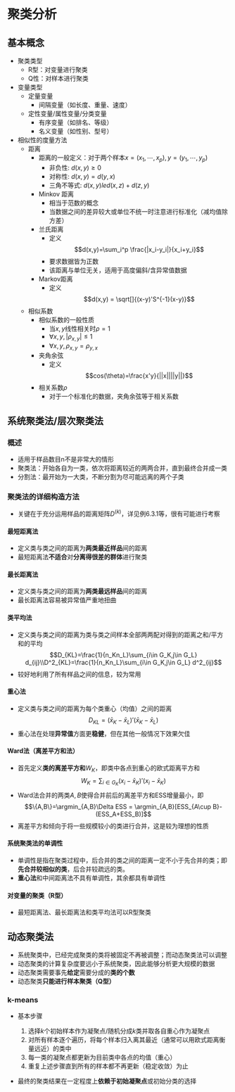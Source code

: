 # 聚类分析

## 基本概念

- 聚类类型
  - R型：对变量进行聚类
  - Q性：对样本进行聚类
- 变量类型
  - 定量变量
    - 间隔变量（如长度、重量、速度）
  - 定性变量/属性变量/分类变量
    - 有序变量（如排名、等级）
    - 名义变量（如性别、型号）
- 相似性的度量方法
  - 距离
    - 距离的一般定义：对于两个样本$x=(x_1,\cdots,x_p),y=(y_1,\cdots,y_p)$
      - 非负性: $d(x,y)\ge 0$
      - 对称性: $d(x,y) = d(y,x)$
      - 三角不等式: $d(x,y) le d(x,z)+d(z,y)$
    - Minkov 距离
      - 相当于范数的概念
      - 当数据之间的差异较大或单位不统一时注意进行标准化（减均值除方差）
    - 兰氏距离
      - 定义
      $$d(x,y)=\sum_i^p \frac{|x_i-y_i|}{x_i+y_i}$$
      - 要求数据皆为正数
      - 该距离与单位无关，适用于高度偏斜/含异常值数据
    - Markov距离
      - 定义
      $$d(x,y) = \sqrt[]{(x-y)'S^{-1}(x-y)}$$
  - 相似系数
    - 相似系数的一般性质
      - 当$x,y$线性相关时$\rho=1$
      - $\forall x,y, |\rho_{x,y}| \le 1$
      - $\forall x,y, \rho_{x,y} = \rho_{y,x}$
    - 夹角余弦
      - 定义
      $$cos(\theta)=\frac{x'y}{||x||||y||}$$
    - 相关系数$\rho$
      - 对于一个标准化的数据，夹角余弦等于相关系数

## 系统聚类法/层次聚类法

### 概述

- 适用于样品数目n不是非常大的情形
- 聚类法：开始各自为一类，依次将距离较近的两两合并，直到最终合并成一类
- 分割法：最开始为一大类，不断分割为尽可能远离的两个子类

### 聚类法的详细构造方法

- 关键在于充分运用样品的距离矩阵$D^{(k)}$，详见例6.3.1等，很有可能进行考察

#### 最短距离法

- 定义类与类之间的距离为**两类最近样品**间的距离
- 最短距离法**不适合**对**分离得很差的群体**进行聚类

#### 最长距离法
  
- 定义类与类之间的距离为**两类最远样品**间的距离
- 最长距离法容易被异常值严重地扭曲

#### 类平均法

- 定义类与类之间的距离为类与类之间样本全部两两配对得到的距离之和/平方和的平均
$$D_{KL}=\frac{1}{n_Kn_L}\sum_{i\in G_K,j\in G_L} d_{ij}\\D^2_{KL}=\frac{1}{n_Kn_L}\sum_{i\in G_K,j\in G_L} d^2_{ij}$$
- 较好地利用了所有样品之间的信息，较为常用

#### 重心法

- 定义类与类之间的距离为每个类重心（均值）之间的距离
$$D_{KL}=(\bar x_K-\bar x_L)'(\bar x_K-\bar x_L)$$
- 重心法在处理**异常值**方面更**稳健**，但在其他一般情况下效果欠佳

#### Ward法（离差平方和法）

- 首先定义**类的离差平方和**$W_K$，即类中各点到重心的欧式距离平方和
  $$W_K = \sum_{i\in G_K} (x_i-\bar x_K)'(x_i-\bar x_K)$$
- Ward法合并的两类$A,B$使得合并前后的离差平方和ESS增量最小，即
  $$\{A,B\}=\argmin_{A,B}\Delta ESS = \argmin_{A,B}[ESS_{A\cup B}-(ESS_A+ESS_B)]$$
- 离差平方和倾向于将一些规模较小的类进行合并，这是较为理想的性质

#### 系统聚类法的单调性

- 单调性是指在聚类过程中，后合并的类之间的距离一定不小于先合并的类；即**先合并较相似的类**，后合并较疏远的类。
- **重心法**和中间距离法不具有单调性，其余都具有单调性

#### 对变量的聚类（R型）

- 最短距离法、最长距离法和类平均法可以R型聚类

## 动态聚类法

- 系统聚类中，已经完成聚类的类将被固定不再被调整；而动态聚类法可以调整
- 动态聚类的计算复杂度要远小于系统聚类，因此能够分析更大规模的数据
- 动态聚类需要事先**给定**需要分成的**类的个数**
- 动态聚类**只能进行样本聚类（Q型）**

### k-means

- 基本步骤
  1. 选择$k$个初始样本作为凝聚点/随机分成$k$类并取各自重心作为凝聚点
  2. 对所有样本逐个遍历，将每个样本归入离其最近（通常可以用欧式距离衡量远近）的类中
  3. 每一类的凝聚点都更新为目前类中各点的均值（重心）
  4. 重复上述步骤直到所有的样本都不再更新（稳定收敛）为止

- 最终的聚类结果在一定程度上**依赖于初始凝聚点**或初始分类的选择